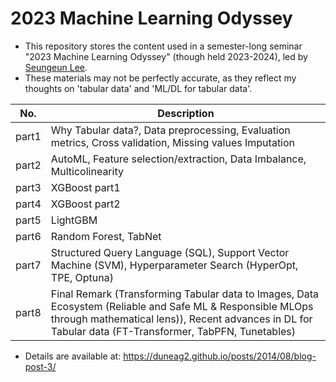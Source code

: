 # 2023 Machine Learning Odyssey
- This repository stores the content used in a semester-long seminar "2023 Machine Learning Odyssey" (though held 2023-2024), led by [Seungeun Lee](https://duneag2.github.io/).
- These materials may not be perfectly accurate, as they reflect my thoughts on 'tabular data' and 'ML/DL for tabular data'.

|  No.  |  Description  |
|--------|--------------|
|  part1  | Why Tabular data?, Data preprocessing, Evaluation metrics, Cross validation, Missing values Imputation |
|  part2  | AutoML, Feature selection/extraction, Data Imbalance, Multicolinearity |
|  part3  | XGBoost part1 |
|  part4  | XGBoost part2 |
|  part5  | LightGBM |
|  part6  | Random Forest, TabNet |
|  part7  | Structured Query Language (SQL), Support Vector Machine (SVM), Hyperparameter Search (HyperOpt, TPE, Optuna) |
|  part8  | Final Remark (Transforming Tabular data to Images, Data Ecosystem (Reliable and Safe ML & Responsible MLOps through mathematical lens)), Recent advances in DL for Tabular data (FT-Transformer, TabPFN, Tunetables) |

- Details are available at: https://duneag2.github.io/posts/2014/08/blog-post-3/


